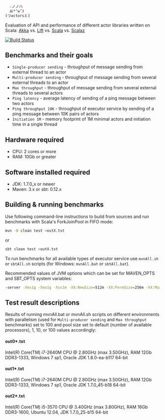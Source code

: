 ```sh
  ☆ノノハ
  从*’w’)
(つactorsと)
```

Evaluation of API and performance of different actor libraries written on Scala:
[Akka](https://github.com/akka/akka/blob/master/akka-actor/src/main/scala/akka/actor/Actor.scala) vs.
[Lift](https://github.com/lift/framework/blob/master/core/actor/src/main/scala/net/liftweb/actor/LiftActor.scala) vs.
[Scala](https://github.com/scala/scala/blob/master/src/actors/scala/actors/Actor.scala) vs.
[Scalaz](https://github.com/scalaz/scalaz/blob/master/core/src/main/scala/scalaz/concurrent/Actor.scala)

[![Build Status](https://secure.travis-ci.org/plokhotnyuk/actors.png)](http://travis-ci.org/plokhotnyuk/actors)

## Benchmarks and their goals
* `Single-producer sending` - throughput of message sending from external thread to an actor
* `Multi-producer sending` - throughput of message sending from several external threads to an actor
* `Max throughput` - throughput of message sending from several external threads to several actors
* `Ping latency` - average latency of sending of a ping message between two actors
* `Ping throughput 10K` - throughput of executor service by sending of a ping message between 10K pairs of actors
* `Initiation 1M` - memory footprint of 1M minimal actors and initiation time in a single thread 

## Hardware required
- CPU: 2 cores or more
- RAM: 10Gb or greater

## Software installed required
- JDK: 1.7.0_x or newer
- Maven: 3.x or sbt: 0.12.x

## Building & running benchmarks
Use following command-line instructions to build from sources and run benchmarks with Scala's ForkJoinPool in FIFO mode:
```sh
mvn -B clean test >outX.txt
```
or
```sh
sbt clean test >outX.txt
```

To run benchmarks for all available types of executor service use `mvnAll.sh` or `sbtAll.sh` scripts (for Windows: `mvnAll.bat` or `sbtAll.bat`).

Recommended values of JVM options which can be set for MAVEN_OPTS and SBT_OPTS system variables:

```sh
-server -Xms1g -Xmx1g -Xss1m -XX:NewSize=512m -XX:PermSize=256m -XX:MaxPermSize=256m -XX:+TieredCompilation -XX:+UseG1GC -XX:+UseNUMA -XX:+UseCondCardMark -XX:-UseBiasedLocking -XX:+AlwaysPreTouch
```

## Test result descriptions
Results of running mvnAll.bat or mvnAll.sh scripts on different environments with parallelism
(used for `Multi-producer sending` and `Max throughput` benchmarks) set to 100 and
pool size set to default (number of available processors), 1, 10, or 100 values accordingly:

#### out0*.txt
Intel(R) Core(TM) i7-2640M CPU @ 2.80GHz (max 3.50GHz), RAM 12Gb DDR3-1333, Windows 7 sp1, Oracle JDK 1.8.0-ea-b117 64-bit

#### out1*.txt
Intel(R) Core(TM) i7-2640M CPU @ 2.80GHz (max 3.50GHz), RAM 12Gb DDR3-1333, Windows 7 sp1, Oracle JDK 1.7.0_45-b18 64-bit

#### out2*.txt
Intel(R) Core(TM) i5-3570 CPU @ 3.40GHz (max 3.80GHz), RAM 16Gb DDR3-1600, Ubuntu 12.04, JDK 1.7.0_25-b15 64-bit

